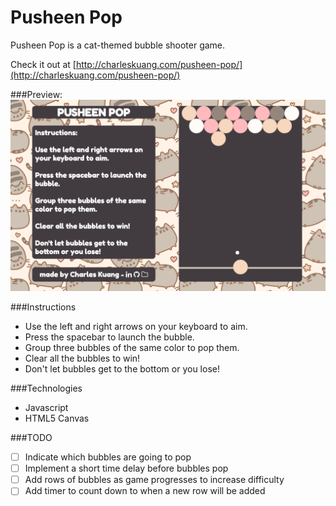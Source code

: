 # Pusheen Pop

Pusheen Pop is a cat-themed bubble shooter game.

Check it out at [http://charleskuang.com/pusheen-pop/](http://charleskuang.com/pusheen-pop/)

###Preview:
![welcome]

###Instructions  
* Use the left and right arrows on your keyboard to aim.
* Press the spacebar to launch the bubble.
* Group three bubbles of the same color to pop them.
* Clear all the bubbles to win!
* Don't let bubbles get to the bottom or you lose!

###Technologies
* Javascript
* HTML5 Canvas

###TODO
- [ ] Indicate which bubbles are going to pop
- [ ] Implement a short time delay before bubbles pop
- [ ] Add rows of bubbles as game progresses to increase difficulty
- [ ] Add timer to count down to when a new row will be added

[welcome]: ./assets/images/preview.png
